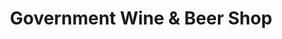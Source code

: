 ---
title: "Government Wine & Beer Shop"
url: /new-delhi/government-wine-and-beer-shop/
shop: alcohol
---